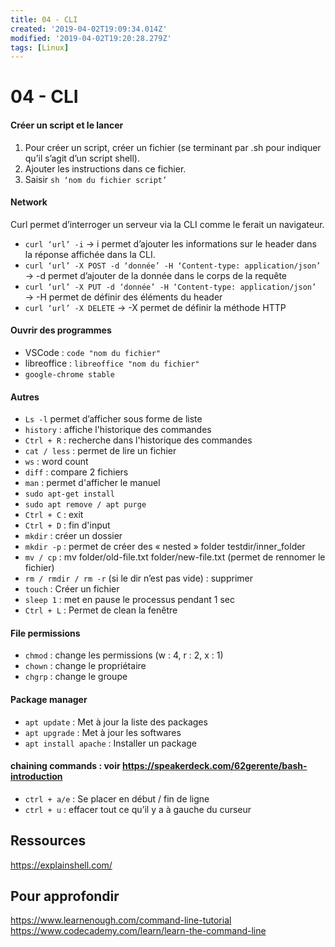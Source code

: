 ```yaml
---
title: 04 - CLI
created: '2019-04-02T19:09:34.014Z'
modified: '2019-04-02T19:20:28.279Z'
tags: [Linux]
---
```


# 04 - CLI

#### Créer un script et le lancer
1. Pour créer un script, créer un fichier (se terminant par .sh pour indiquer qu’il s’agit d’un script shell).
1. Ajouter les instructions dans ce fichier.
1. Saisir `sh ‘nom du fichier script’`
#### Network
Curl permet d’interroger un serveur via la CLI comme le ferait un navigateur.
- `curl ‘url’ -i` → i permet d’ajouter les informations sur le header dans la réponse affichée dans la CLI.
- `curl ‘url’ -X POST -d ‘donnée’ -H ‘Content-type: application/json’` → -d permet d’ajouter de la donnée dans le corps de la requête
- `curl ‘url’ -X PUT -d ‘donnée’ -H ‘Content-type: application/json’` → -H permet de définir des éléments du header
- `curl ‘url’ -X DELETE` → -X permet de définir la méthode HTTP
#### Ouvrir des programmes
- VSCode : `code "nom du fichier"`
- libreoffice : `libreoffice "nom du fichier"`
- `google-chrome stable`
#### Autres
- `Ls -l` permet d’afficher sous forme de liste
- `history` : affiche l'historique des commandes
- `Ctrl + R` : recherche dans l'historique des commandes
- `cat / less` : permet de lire un fichier
- `ws` : word count
- `diff` : compare 2 fichiers
- `man` : permet d'afficher le manuel
- `sudo apt-get install`
- `sudo apt remove / apt purge`
- `Ctrl + C` : exit
- `Ctrl + D` : fin d'input
- `mkdir` : créer un dossier
- `mkdir -p` : permet de créer des « nested » folder testdir/inner_folder
- `mv / cp` : mv folder/old-file.txt folder/new-file.txt (permet de rennomer le fichier) 
- `rm / rmdir / rm -r` (si le dir n’est pas vide) : supprimer
- `touch` : Créer un fichier
- `sleep 1` : met en pause le processus pendant 1 sec
- `Ctrl + L` : Permet de clean la fenêtre

#### File permissions
- `chmod` : change les permissions (w : 4, r : 2, x : 1)
- `chown` : change le propriétaire
- `chgrp` : change le groupe

#### Package manager
- `apt update` : Met à jour la liste des packages
- `apt upgrade` : Met à jour les softwares
- `apt install apache` : Installer un package



#### chaining commands : voir https://speakerdeck.com/62gerente/bash-introduction
- `ctrl + a/e` : Se placer en début / fin de ligne
- `ctrl + u` : effacer tout ce qu’il y a à gauche du curseur

## Ressources
https://explainshell.com/

## Pour approfondir
https://www.learnenough.com/command-line-tutorial
https://www.codecademy.com/learn/learn-the-command-line

